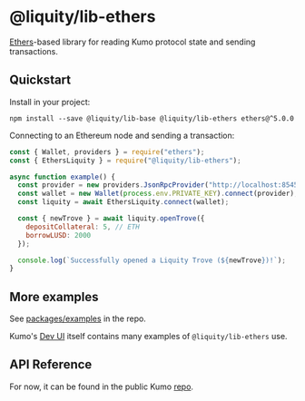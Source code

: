 # @liquity/lib-ethers

[Ethers](https://www.npmjs.com/package/ethers)-based library for reading Kumo protocol state and sending transactions.

## Quickstart

Install in your project:

```
npm install --save @liquity/lib-base @liquity/lib-ethers ethers@^5.0.0
```

Connecting to an Ethereum node and sending a transaction:

```javascript
const { Wallet, providers } = require("ethers");
const { EthersLiquity } = require("@liquity/lib-ethers");

async function example() {
  const provider = new providers.JsonRpcProvider("http://localhost:8545");
  const wallet = new Wallet(process.env.PRIVATE_KEY).connect(provider);
  const liquity = await EthersLiquity.connect(wallet);

  const { newTrove } = await liquity.openTrove({
    depositCollateral: 5, // ETH
    borrowLUSD: 2000
  });

  console.log(`Successfully opened a Liquity Trove (${newTrove})!`);
}
```

## More examples

See [packages/examples](https://github.com/kumodao/borrowprot/tree/master/packages/examples) in the repo.

Kumo's [Dev UI](https://github.com/kumodao/borrowprot/tree/master/packages/dev-frontend) itself contains many examples of `@liquity/lib-ethers` use.

## API Reference

For now, it can be found in the public Kumo [repo](https://github.com/kumodao/borrowprot/blob/master/docs/sdk/lib-ethers.md).

